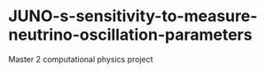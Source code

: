 # JUNO-s-sensitivity-to-measure-neutrino-oscillation-parameters
Master 2 computational physics project
